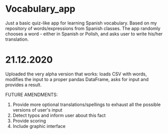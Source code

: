# Vocabulary_app
Just a basic quiz-like app for learning Spanish vocabulary. Based on my repository of words/expressions from Spanish classes. The app randomly chooses a word - either in Spanish or Polish, and asks user to write his/her translation.

# 21.12.2020
Uploaded the very alpha version that works: loads CSV with words, modifies the input to a proper pandas DataFrame, asks for input and provides a result.

FUTURE AMENDMENTS: 
1. Provide more optional translations/spellings to exhaust all the possible versions of user's input
2. Detect typos and inform user about this fact
3. Provide scoring
4. Include graphic interface